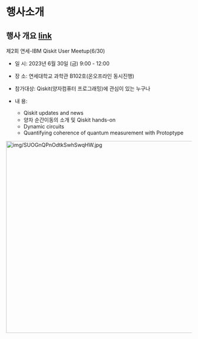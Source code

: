 # 행사소개

## 행사 개요 [link](https://iqit.yonsei.ac.kr/iqit/notice/notice01.do?mode=view&articleNo=167516)

	
제2회 연세-IBM Qiskit User Meetup(6/30)

- 일      시: 2023년 6월 30일 (금) 9:00 - 12:00

- 장      소: 연세대학교 과학관 B102호(온오프라인 동시진행)

- 참가대상: Qiskit(양자컴퓨터 프로그래밍)에 관심이 있는 누구나

- 내      용: 
	- Qiskit updates and news
	- 양자 순간이동의 소개 및 Qiskit hands-on
	- Dynamic circuits
	- Quantifying coherence of quantum measurement with Protoptype


<img width="521" alt="img/SUOGnQPnOdtkSwhSwqHW.jpg">
